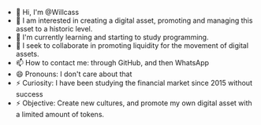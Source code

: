 - 👋 Hi, I'm @Willcass
- 👀 I am interested in creating a digital asset, promoting and managing this asset to a historic level.
- 🌱 I'm currently learning and starting to study programming.
- 💞️ I seek to collaborate in promoting liquidity for the movement of digital assets.
- 📫 How to contact me: through GitHub, and then WhatsApp
- 😄 Pronouns: I don't care about that
- ⚡ Curiosity: I have been studying the financial market since 2015 without success
- ⚡ Objective: Create new cultures, and promote my own digital asset with a limited amount of tokens.
